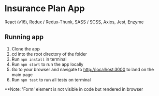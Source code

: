 # Insurance Plan App

React (v16), Redux / Redux-Thunk, SASS / SCSS, Axios, Jest, Enzyme

## Running app

1. Clone the app
2. cd into the root directory of the folder
3. Run `npm install` in terminal
4. Run `npm start` to run the app locally
5. Go to your browser and navigate to [http://localhost:3000](http://localhost:3000) to land on the main page
6. Run `npm test` to run all tests on terminal

\*\*Note: 'Form' element is not visible in code but rendered in browser

